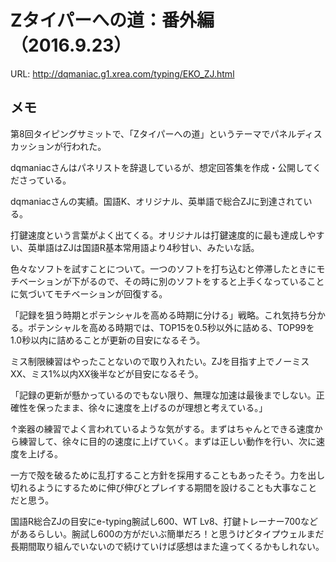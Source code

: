 # Zタイパーへの道：番外編（2016.9.23）

URL: http://dqmaniac.g1.xrea.com/typing/EKO_ZJ.html

## メモ

第8回タイピングサミットで、「Zタイパーへの道」というテーマでパネルディスカッションが行われた。

dqmaniacさんはパネリストを辞退しているが、想定回答集を作成・公開してくださっている。

dqmaniacさんの実績。国語K、オリジナル、英単語で総合ZJに到達されている。

打鍵速度という言葉がよく出てくる。オリジナルは打鍵速度的に最も達成しやすい、英単語はZJは国語R基本常用語より4秒甘い、みたいな話。

色々なソフトを試すことについて。一つのソフトを打ち込むと停滞したときにモチベーションが下がるので、その時に別のソフトをすると上手くなっていることに気づいてモチベーションが回復する。

「記録を狙う時期とポテンシャルを高める時期に分ける」戦略。これ気持ち分かる。ポテンシャルを高める時期では、TOP15を0.5秒以外に詰める、TOP99を1.0秒以内に詰めることが更新の目安になるそう。

ミス制限練習はやったことないので取り入れたい。ZJを目指す上でノーミスXX、ミス1%以内XX後半などが目安になるそう。

「記録の更新が懸かっているのでもない限り、無理な加速は最後までしない。正確性を保ったまま、徐々に速度を上げるのが理想と考えている。」

↑楽器の練習でよく言われているような気がする。まずはちゃんとできる速度から練習して、徐々に目的の速度に上げていく。まずは正しい動作を行い、次に速度を上げる。

一方で殻を破るために乱打すること方針を採用することもあったそう。力を出し切れるようにするために伸び伸びとプレイする期間を設けることも大事なことだと思う。

国語R総合ZJの目安にe-typing腕試し600、WT Lv8、打鍵トレーナー700などがあるらしい。腕試し600の方がだいぶ簡単だろ！と思うけどタイプウェルまだ長期間取り組んでいないので続けていけば感想はまた違ってくるかもしれない。
